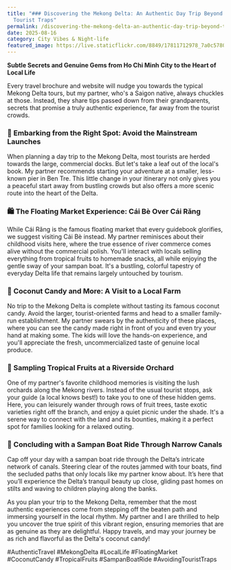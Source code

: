 ```yaml
---
title: "### Discovering the Mekong Delta: An Authentic Day Trip Beyond the
  Tourist Traps"
permalink: /discovering-the-mekong-delta-an-authentic-day-trip-beyond-the-tourist-traps/
date: 2025-08-16
category: City Vibes & Night-life
featured_image: https://live.staticflickr.com/8849/17811712978_7a0c57806c.jpg
---
```


**Subtle Secrets and Genuine Gems from Ho Chi Minh City to the Heart of Local Life**

Every travel brochure and website will nudge you towards the typical Mekong Delta tours, but my partner, who's a Saigon native, always chuckles at those. Instead, they share tips passed down from their grandparents, secrets that promise a truly authentic experience, far away from the tourist crowds.

### 🚤 Embarking from the Right Spot: Avoid the Mainstream Launches

When planning a day trip to the Mekong Delta, most tourists are herded towards the large, commercial docks. But let's take a leaf out of the local's book. My partner recommends starting your adventure at a smaller, less-known pier in Ben Tre. This little change in your itinerary not only gives you a peaceful start away from bustling crowds but also offers a more scenic route into the heart of the Delta.

### 🛍️ The Floating Market Experience: Cái Bè Over Cái Răng

While Cái Răng is the famous floating market that every guidebook glorifies, we suggest visiting Cái Bè instead. My partner reminisces about their childhood visits here, where the true essence of river commerce comes alive without the commercial polish. You'll interact with locals selling everything from tropical fruits to homemade snacks, all while enjoying the gentle sway of your sampan boat. It's a bustling, colorful tapestry of everyday Delta life that remains largely untouched by tourism.

### 🌴 Coconut Candy and More: A Visit to a Local Farm

No trip to the Mekong Delta is complete without tasting its famous coconut candy. Avoid the larger, tourist-oriented farms and head to a smaller family-run establishment. My partner swears by the authenticity of these places, where you can see the candy made right in front of you and even try your hand at making some. The kids will love the hands-on experience, and you'll appreciate the fresh, uncommercialized taste of genuine local produce.

### 🥥 Sampling Tropical Fruits at a Riverside Orchard

One of my partner's favorite childhood memories is visiting the lush orchards along the Mekong rivers. Instead of the usual tourist stops, ask your guide (a local knows best!) to take you to one of these hidden gems. Here, you can leisurely wander through rows of fruit trees, taste exotic varieties right off the branch, and enjoy a quiet picnic under the shade. It's a serene way to connect with the land and its bounties, making it a perfect spot for families looking for a relaxed outing.

### 🛶 Concluding with a Sampan Boat Ride Through Narrow Canals

Cap off your day with a sampan boat ride through the Delta’s intricate network of canals. Steering clear of the routes jammed with tour boats, find the secluded paths that only locals like my partner know about. It’s here that you’ll experience the Delta’s tranquil beauty up close, gliding past homes on stilts and waving to children playing along the banks. 

As you plan your trip to the Mekong Delta, remember that the most authentic experiences come from stepping off the beaten path and immersing yourself in the local rhythm. My partner and I are thrilled to help you uncover the true spirit of this vibrant region, ensuring memories that are as genuine as they are delightful. Happy travels, and may your journey be as rich and flavorful as the Delta's coconut candy!

#AuthenticTravel #MekongDelta #LocalLife #FloatingMarket #CoconutCandy #TropicalFruits #SampanBoatRide #AvoidingTouristTraps